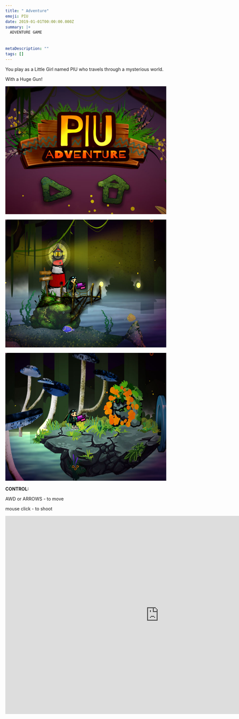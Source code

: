 ```yaml
---
title: " Adventure"
emoji: PIU
date: 2019-01-01T00:00:00.000Z
summary: |+
  ​ADVENTURE GAME


metaDescription: ""
tags: []
---
```



You play as a Little Girl named PIU who travels through a mysterious world. 

With a Huge Gun!

![](/src/assets/img/cover.jpg)

![](/src/assets/img/screen1.jpg)

![](/src/assets/img/screen3.jpg)

**C﻿ONTROL:**

AWD or ARROWS - to move

mouse click - to shoot

<iframe frameborder="0" src="https://itch.io/embed-upload/6576303?color=1b211b" allowfullscreen="" width="960" height="620"><a href="https://druftpunk.itch.io/piu-adventure">Play PIU Adventure on itch.io</a></iframe>
